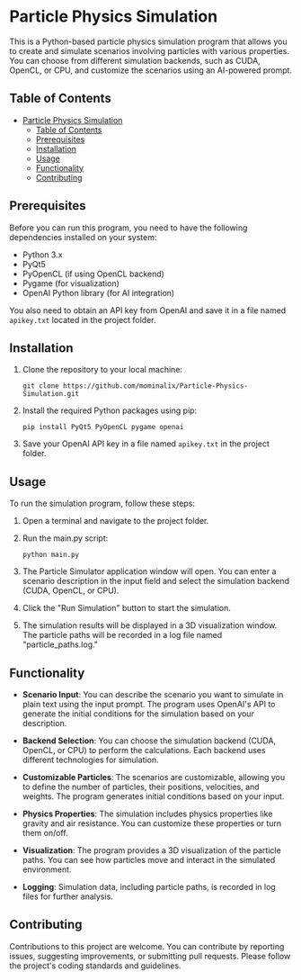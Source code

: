 # Particle Physics Simulation

This is a Python-based particle physics simulation program that allows you to create and simulate scenarios involving particles with various properties. You can choose from different simulation backends, such as CUDA, OpenCL, or CPU, and customize the scenarios using an AI-powered prompt.

## Table of Contents

- [Particle Physics Simulation](#particle-physics-simulation)
  - [Table of Contents](#table-of-contents)
  - [Prerequisites](#prerequisites)
  - [Installation](#installation)
  - [Usage](#usage)
  - [Functionality](#functionality)
  - [Contributing](#contributing)

## Prerequisites

Before you can run this program, you need to have the following dependencies installed on your system:

- Python 3.x
- PyQt5
- PyOpenCL (if using OpenCL backend)
- Pygame (for visualization)
- OpenAI Python library (for AI integration)

You also need to obtain an API key from OpenAI and save it in a file named `apikey.txt` located in the project folder.

## Installation

1. Clone the repository to your local machine:

   ```shell
   git clone https://github.com/mominalix/Particle-Physics-Simulation.git
   ```

2. Install the required Python packages using pip:

   ```shell
   pip install PyQt5 PyOpenCL pygame openai
   ```

3. Save your OpenAI API key in a file named `apikey.txt` in the project folder.

## Usage

To run the simulation program, follow these steps:

1. Open a terminal and navigate to the project folder.

2. Run the main.py script:

   ```shell
   python main.py
   ```

3. The Particle Simulator application window will open. You can enter a scenario description in the input field and select the simulation backend (CUDA, OpenCL, or CPU).

4. Click the "Run Simulation" button to start the simulation.

5. The simulation results will be displayed in a 3D visualization window. The particle paths will be recorded in a log file named "particle_paths.log."

## Functionality

- **Scenario Input**: You can describe the scenario you want to simulate in plain text using the input prompt. The program uses OpenAI's API to generate the initial conditions for the simulation based on your description.

- **Backend Selection**: You can choose the simulation backend (CUDA, OpenCL, or CPU) to perform the calculations. Each backend uses different technologies for simulation.

- **Customizable Particles**: The scenarios are customizable, allowing you to define the number of particles, their positions, velocities, and weights. The program generates initial conditions based on your input.

- **Physics Properties**: The simulation includes physics properties like gravity and air resistance. You can customize these properties or turn them on/off.

- **Visualization**: The program provides a 3D visualization of the particle paths. You can see how particles move and interact in the simulated environment.

- **Logging**: Simulation data, including particle paths, is recorded in log files for further analysis.

## Contributing

Contributions to this project are welcome. You can contribute by reporting issues, suggesting improvements, or submitting pull requests. Please follow the project's coding standards and guidelines.
